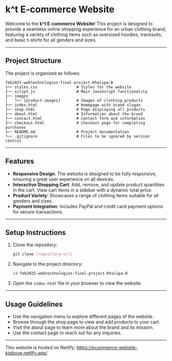 # k^t E-commerce Website

Welcome to the **k^t E-commerce Website**! This project is designed to provide a seamless online shopping experience for an urban clothing brand, featuring a variety of clothing items such as oversized hoodies, tracksuits, and basic t-shirts for all genders and sizes.

---

## Project Structure

The project is organized as follows:

```
feb2025-webtechnologies-final-project-Khalipa-B
├── styles.css                 # Styles for the website
├── script.js                  # Main JavaScript functionality
├── images
│   └── [product-images]       # Images of clothing products
├── index.html                 # Homepage with brand slogan
├── shop.html                  # Page displaying all products
├── about.html                 # Information about the brand
├── contact.html               # Contact form and information
├── checkout.html              # Checkout page for completing purchases
├── README.md                  # Project documentation
└── .gitignore                 # Files to be ignored by version control
```

---

## Features

- **Responsive Design**: The website is designed to be fully responsive, ensuring a great user experience on all devices.
- **Interactive Shopping Cart**: Add, remove, and update product quantities in the cart. View cart items in a sidebar with a dynamic total price.
- **Product Variety**: Showcases a range of clothing items suitable for all genders and sizes.
- **Payment Integration**: Includes PayPal and credit card payment options for secure transactions.

---

## Setup Instructions

1. Clone the repository:
   ```bash
   git clone [repository-url]
   ```
2. Navigate to the project directory:
   ```bash
   cd feb2025-webtechnologies-final-project-Khalipa-B
   ```
3. Open the `index.html` file in your browser to view the website.

---

## Usage Guidelines

- Use the navigation menu to explore different pages of the website.
- Browse through the shop page to view and add products to your cart.
- Visit the about page to learn more about the brand and its mission.
- Use the contact page to reach out for any inquiries.

---
This website is hosted on Netlify: https://ecommerce-website-ktabove.netlify.app/



